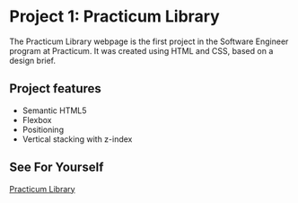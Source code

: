 # Project 1: Practicum Library

The Practicum Library webpage is the first project in the Software Engineer program at Practicum. It was created using HTML and CSS, based on a design brief.

## Project features

- Semantic HTML5
- Flexbox
- Positioning
- Vertical stacking with z-index

## See For Yourself

[Practicum Library](https://sterlingbrayboy.github.io/sc_project_library/)
